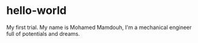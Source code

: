 # hello-world
My first trial.
My name is Mohamed Mamdouh, I'm a mechanical engineer full of potentials and dreams.
